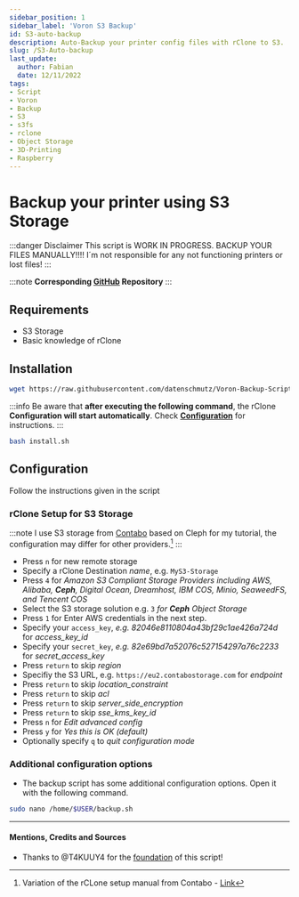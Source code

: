 ```yaml
---
sidebar_position: 1
sidebar_label: 'Voron S3 Backup'
id: S3-auto-backup
description: Auto-Backup your printer config files with rClone to S3.
slug: /S3-Auto-backup
last_update:
  author: Fabian
  date: 12/11/2022
tags:
- Script
- Voron
- Backup
- S3
- s3fs
- rclone
- Object Storage
- 3D-Printing
- Raspberry
---
```


# Backup your printer using S3 Storage

:::danger Disclaimer
This script is WORK IN PROGRESS. BACKUP YOUR FILES MANUALLY!!!! I´m not responsible for any not functioning printers or lost files!
:::

:::note **Corresponding  [GitHub](https://github.com/Datenschmutz/Voron-Backup-Script) Repository** 
:::

## Requirements

* S3 Storage
* Basic knowledge of rClone

## Installation

```bash title="Download installation script"
wget https://raw.githubusercontent.com/datenschmutz/Voron-Backup-Script/main/install.sh
```

:::info
Be aware that **after executing the following command**, the rClone **Configuration will start automatically**.
Check [**Configuration**](#Configuration) for instructions.
:::

```bash title="Run installation script"
bash install.sh
```

## Configuration

Follow the instructions given in the script

### rClone Setup for S3 Storage

:::note
I use S3 storage from [Contabo](https://contabo.com/object-storage/) based on Cleph for my tutorial, the configuration may differ for other providers.[^1]
:::

* Press `n` for new remote storage
* Specify a rClone Destination *name*, e.g. `MyS3-Storage`
* Press `4` for *Amazon S3 Compliant Storage Providers including AWS, Alibaba, **Ceph**, Digital Ocean, Dreamhost, IBM COS, Minio, SeaweedFS, and Tencent COS*
* Select the S3 storage solution e.g. `3` *for **Ceph** Object Storage*
* Press `1` for Enter AWS credentials in the next step.
* Specify your `access_key`, *e.g. 82046e8110804a43bf29c1ae426a724d* for *access_key_id*
* Specify your `secret_key`, *e.g. 82e69bd7a52076c527154297a76c2233* for *secret_access_key*
* Press `return` to skip *region*
* Specifiy the S3 URL, e.g. `https://eu2.contabostorage.com` for *endpoint*
* Press `return` to skip *location_constraint*
* Press `return` to skip *acl*
* Press `return` to skip *server_side_encryption*
* Press `return` to skip *sse_kms_key_id*
* Press `n` for *Edit advanced config*
* Press `y` for *Yes this is OK (default)*
* Optionally specify `q` to *quit configuration mode*

### Additional configuration options

* The backup script has some additional configuration options. Open it with the following command.

```bash
sudo nano /home/$USER/backup.sh
```

***

#### Mentions, Credits and Sources

* Thanks to @T4KUUY4 for the [foundation](https://github.com/T4KUUY4/Voron-Stuff/tree/main/Automatic%20Backup) of this script!

[^1]: Variation of the rCLone setup manual from Contabo - [Link](https://docs.contabo.com/docs/products/Object-Storage/Tools/rclone)
